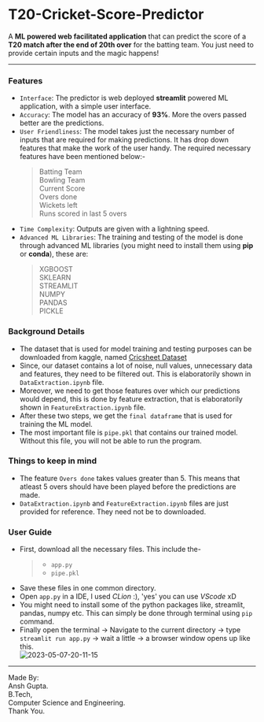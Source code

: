 # T20-Cricket-Score-Predictor
A **ML powered web facilitated application** that can predict the score of a **T20 match after the end of 20th over** for the batting team. You just need to provide certain inputs and the magic happens!
<hr>

### Features
* `Interface`: The predictor is web deployed **streamlit** powered ML application, with a simple user interface. 
* `Accuracy`: The model has an accuracy of **93%**. More the overs passed better are the predictions.
* `User Friendliness`: The model takes just the necessary number of inputs that are required for making predictions. It has drop down features that make the work of the user handy. The required necessary features have been mentioned below:-
  > Batting Team <br>
  > Bowling Team <br>
  > Current Score <br>
  > Overs done <br>
  > Wickets left <br>
  > Runs scored in last 5 overs <br>
* `Time Complexity`: Outputs are given with a lightning speed.
* `Advanced ML Libraries`: The training and testing of the model is done through advanced ML libraries (you might need to install them using **pip** or **conda**), these are:
  > XGBOOST <br>
  > SKLEARN <br>
  > STREAMLIT <br>
  > NUMPY <br>
  > PANDAS <br>
  > PICKLE <br>

### Background Details
* The dataset that is used for model training and testing purposes can be downloaded from kaggle, named [Cricsheet Dataset]([www.google.com](https://www.kaggle.com/datasets/veeralakrishna/cricsheet-a-retrosheet-for-cricket))
* Since, our dataset contains a lot of noise, null values, unnecessary data and features, they need to be filtered out. This is elaboratorily shown in `DataExtraction.ipynb` file.
* Moreover, we need to get those features over which our predictions would depend, this is done by feature extraction, that is elaboratorily shown in `FeatureExtraction.ipynb` file.
* After these two steps, we get the `final dataframe` that is used for training the ML model.
* The most important file is `pipe.pkl` that contains our trained model. Without this file, you will not be able to run the program.

### Things to keep in mind
* The feature `Overs done` takes values greater than 5. This means that atleast 5 overs should have been played before the predictions are made.
* `DataExtraction.ipynb` and `FeatureExtraction.ipynb` files are just provided for reference. They need not be to downloaded.

### User Guide
* First, download all the necessary files. This include the-
  > * `app.py`
  > * `pipe.pkl`
* Save these files in one common directory.
* Open `app.py` in a IDE, I used *CLion* :), 'yes' you can use *VScode* xD
* You might need to install some of the python packages like, streamlit, pandas, numpy etc. This can simply be done through terminal using `pip` command.
* Finally open the terminal -> Navigate to the current directory -> type `streamlit run app.py` -> wait a little -> a browser window opens up like this.<br>
![2023-05-07-20-11-15](https://user-images.githubusercontent.com/84438495/236684514-ffa5eb5e-4c75-48f5-a64d-7a5e704961e4.png)

---
Made By: <br>
Ansh Gupta. <br>
B.Tech, <br>
Computer Science and Engineering. <br>
Thank You.
